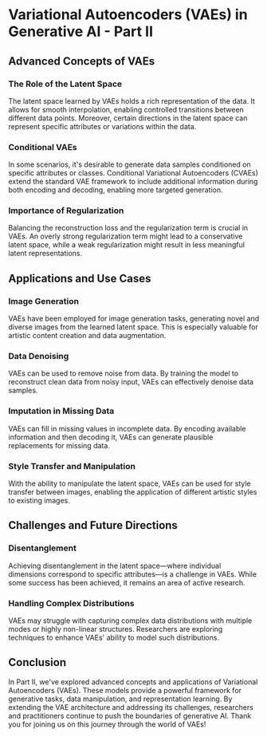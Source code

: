 # Variational Autoencoders (VAEs) in Generative AI - Part II

## Advanced Concepts of VAEs

### The Role of the Latent Space

The latent space learned by VAEs holds a rich representation of the data. It allows for smooth interpolation, enabling controlled transitions between different data points. Moreover, certain directions in the latent space can represent specific attributes or variations within the data.

### Conditional VAEs

In some scenarios, it's desirable to generate data samples conditioned on specific attributes or classes. Conditional Variational Autoencoders (CVAEs) extend the standard VAE framework to include additional information during both encoding and decoding, enabling more targeted generation.

### Importance of Regularization

Balancing the reconstruction loss and the regularization term is crucial in VAEs. An overly strong regularization term might lead to a conservative latent space, while a weak regularization might result in less meaningful latent representations.

## Applications and Use Cases

### Image Generation

VAEs have been employed for image generation tasks, generating novel and diverse images from the learned latent space. This is especially valuable for artistic content creation and data augmentation.

### Data Denoising

VAEs can be used to remove noise from data. By training the model to reconstruct clean data from noisy input, VAEs can effectively denoise data samples.

### Imputation in Missing Data

VAEs can fill in missing values in incomplete data. By encoding available information and then decoding it, VAEs can generate plausible replacements for missing data.

### Style Transfer and Manipulation

With the ability to manipulate the latent space, VAEs can be used for style transfer between images, enabling the application of different artistic styles to existing images.

## Challenges and Future Directions

### Disentanglement

Achieving disentanglement in the latent space—where individual dimensions correspond to specific attributes—is a challenge in VAEs. While some success has been achieved, it remains an area of active research.

### Handling Complex Distributions

VAEs may struggle with capturing complex data distributions with multiple modes or highly non-linear structures. Researchers are exploring techniques to enhance VAEs' ability to model such distributions.

## Conclusion

In Part II, we've explored advanced concepts and applications of Variational Autoencoders (VAEs). These models provide a powerful framework for generative tasks, data manipulation, and representation learning. By extending the VAE architecture and addressing its challenges, researchers and practitioners continue to push the boundaries of generative AI. Thank you for joining us on this journey through the world of VAEs!
